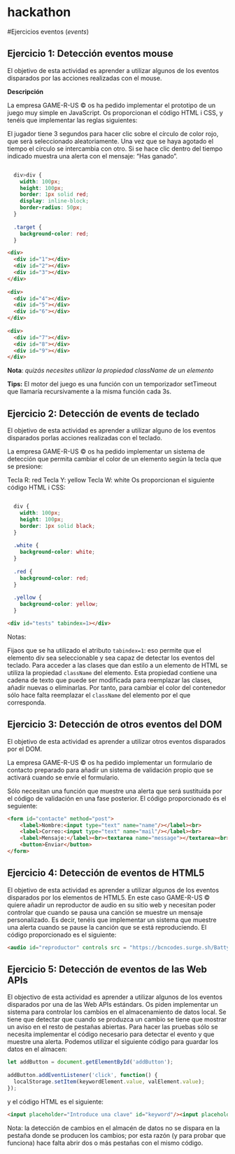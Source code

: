 # hackathon

#Ejercicios eventos (*events*)

## Ejercicio 1: Detección eventos mouse

El objetivo de esta actividad es aprender a utilizar algunos de los eventos disparados por las acciones realizadas con el mouse.

**Descripción**

La empresa GAME-R-US ©️ os ha pedido implementar el prototipo de un juego muy simple en JavaScript. Os proporcionan el código HTML i CSS, y tenéis que implementar las reglas siguientes:

El jugador tiene 3 segundos para hacer clic sobre el círculo de color rojo, que serà seleccionado aleatoriamente.
Una vez que se haya agotado el tiempo el círculo se intercambia con otro.
Si se hace clic dentro del tiempo indicado muestra una alerta con el mensaje: “Has ganado”.

```css

  div>div {
    width: 100px;
    height: 100px;
    border: 1px solid red;
    display: inline-block;
    border-radius: 50px;
  }
 
  .target {
    background-color: red;
  }
```

```html 
<div>
  <div id="1"></div>
  <div id="2"></div>
  <div id="3"></div>
</div>
 
<div>
  <div id="4"></div>
  <div id="5"></div>
  <div id="6"></div>
</div>
 
<div>
  <div id="7"></div>
  <div id="8"></div>
  <div id="9"></div>
</div>
```


**Nota**: *quizás necesites utilizar la propiedad className de un elemento*

**Tips:** El motor del juego es una función con un temporizador setTimeout que llamaría recursivamente a la misma función cada 3s.

## Ejercicio 2: Detección de events de teclado
El objetivo de esta actividad es aprender a utilizar alguno de los eventos disparados porlas acciones realizadas con el teclado.

La empresa GAME-R-US ©️ os ha pedido implementar un sistema de detección que permita cambiar el color de un elemento según la tecla que se presione:

Tecla R: red
Tecla Y: yellow
Tecla W: white
Os proporcionan el siguiente código HTML i CSS:

```css

  div {
    width: 100px; 
    height: 100px;
    border: 1px solid black;
  }
 
  .white {
    background-color: white;
  }
 
  .red {
    background-color: red;
  }
 
  .yellow {
    background-color: yellow;
  }
```

```html
<div id="tests" tabindex=1></div>
```

Notas:

Fijaos que se ha utilizado el atributo `tabindex=1`: eso permite que el elemento div sea seleccionable y sea capaz de detectar los eventos del teclado.
Para acceder a las clases que dan estilo a un elemento de HTML se utiliza la propiedad `className` del elemento. Esta propiedad contiene una cadena de texto que puede ser modificada para reemplazar las clases, añadir nuevas o eliminarlas. Por tanto, para cambiar el color del contenedor sólo hace falta reemplazar el `className` del elemento por el que corresponda.

## Ejercicio 3: Detección de otros eventos del DOM
El objetivo de esta actividad es aprender a utilizar otros eventos disparados por el DOM.

La empresa GAME-R-US ©️ os ha pedido implementar un formulario de contacto preparado para añadir un sistema de validación propio que se activará cuando se envíe el formulario.

Sólo necesitan una función que muestre una alerta que será sustituida por el código de validación en una fase posterior. El código proporcionado és el seguiente:

```html
<form id="contacte" method="post">
    <label>Nombre:<input type="text" name="name"/></label><br>
    <label>Correo:<input type="text" name="mail"/></label><br>
    <label>Mensaje:</label><br><textarea name="message"></textarea><br>
    <button>Enviar</button>
</form>
```

## Ejercicio 4: Detección de eventos de HTML5
El objetivo de esta actividad es aprender a utilizar algunos de los eventos disparados por los elementos de HTML5.
En este caso GAME-R-US ©️ quiere añadir un reproductor de audio en su sitio web y necesitan poder controlar que cuando se pausa una canción se muestre un mensaje personalizado. Es decir, tenéis que implementar un sistema que muestre una alerta cuando se pause la canción que se está reproduciendo. El código proporcionado es el siguiente:

```html
<audio id="reproductor" controls src = "https://bcncodes.surge.sh/Batty-McFaddin-slower.mp3"></audio>
```

## Ejercicio 5: Detección de eventos de las Web APIs
El objectivo de esta actividad es aprender a utilizar algunos de los eventos disparados por una de las Web APIs estándars.
Os piden implementar un sistema para controlar los cambios en el almacenamiento de datos local. Se tiene que detectar que cuando se produzca un cambio se tiene que mostrar un aviso en el resto de pestañas abiertas.
Para hacer las pruebas sólo se necesita implementar el código necesario para detectar el evento y que muestre una alerta. Podemos utilizar el siguiente código para guardar los datos en el almacen:

```javascript
let addButton = document.getElementById('addButton');
 
addButton.addEventListener('click', function() {
  localStorage.setItem(keywordElement.value, valElement.value);
});
```

y el código HTML es el siguiente:

```html
<input placeholder="Introduce una clave" id="keyword"/><input placeholder="Introduce un valor" id="value"/><button id="addButton">Add</button>
```

Nota: la detección de cambios en el almacén de datos no se dispara en la pestaña donde se producen los cambios; por esta razón (y para probar que funciona) hace falta abrir dos o más pestañas con el mismo código.
